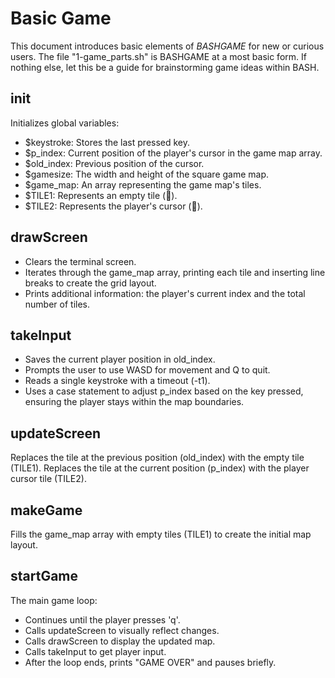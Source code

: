 # Basic Game

This document introduces basic elements of _BASHGAME_ for new or curious users. The file "1-game_parts.sh" is BASHGAME at a most basic form. If nothing else, let this be a guide for brainstorming game ideas within BASH.

## init

Initializes global variables:  
- $keystroke: Stores the last pressed key.
- $p_index: Current position of the player's cursor in the game map array.
- $old_index: Previous position of the cursor.
- $gamesize: The width and height of the square game map.
- $game_map: An array representing the game map's tiles.
- $TILE1: Represents an empty tile (🌲).
- $TILE2: Represents the player's cursor (🏃).

## drawScreen

- Clears the terminal screen.
- Iterates through the game_map array, printing each tile and inserting line breaks to create the grid layout.
- Prints additional information: the player's current index and the total number of tiles.

## takeInput

- Saves the current player position in old_index.
- Prompts the user to use WASD for movement and Q to quit.
- Reads a single keystroke with a timeout (-t1).
- Uses a case statement to adjust p_index based on the key pressed, ensuring the player stays within the map boundaries.


## updateScreen

Replaces the tile at the previous position (old_index) with the empty tile (TILE1).
Replaces the tile at the current position (p_index) with the player cursor tile (TILE2).

## makeGame

Fills the game_map array with empty tiles (TILE1) to create the initial map layout.

## startGame

The main game loop:

- Continues until the player presses 'q'.
- Calls updateScreen to visually reflect changes.
- Calls drawScreen to display the updated map.
- Calls takeInput to get player input.
- After the loop ends, prints "GAME OVER" and pauses briefly.
